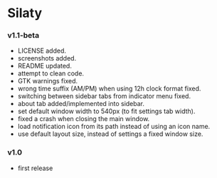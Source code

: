 Silaty
======

### v1.1-beta

* LICENSE added.
* screenshots added.
* README updated.
* attempt to clean code.
* GTK warnings fixed.
* wrong time suffix (AM/PM) when using 12h clock format fixed.
* switching between sidebar tabs from indicator menu fixed.
* about tab added/implemented into sidebar.
* set default window width to 540px (to fit settings tab width).
* fixed a crash when closing the main window.
* load notification icon from its path instead of using an icon name.
* use default layout size, instead of settings a fixed window size.

### v1.0

* first release

